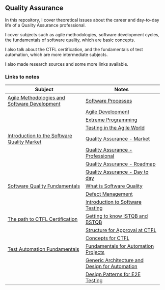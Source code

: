 ## Quality Assurance

In this repository, I cover theoretical issues about the career and day-to-day life of a Quality Assurance professional.

I cover subjects such as agile methodologies, software development cycles, the fundamentals of software quality, which are basic concepts.

I also talk about the CTFL certification, and the fundamentals of test automation, which are more intermediate subjects.

I also made research sources and some more links available.

### Links to notes

| Subject | Notes |
|---------|----------|
| [Agile Methodologies and Software Development](https://github.com/fernandakflima/quality-assurance-studies/tree/main/agile-methodologies-and-software-development-cycle) | [Software Processes](https://github.com/fernandakflima/quality-assurance-studies/blob/main/agile-methodologies-and-software-development-cycle/software-processes.md) |
| | [Agile Development](https://github.com/fernandakflima/quality-assurance-studies/blob/main/agile-methodologies-and-software-development-cycle/agile-development.md) |
| | [Extreme Programming](https://github.com/fernandakflima/quality-assurance-studies/blob/main/agile-methodologies-and-software-development-cycle/extreme-programming.md) |
| | [Testing in the Agile World](https://github.com/fernandakflima/quality-assurance-studies/blob/main/agile-methodologies-and-software-development-cycle/testing-in-the-agile-world.md) |
| [Introduction to the Software Quality Market](https://github.com/fernandakflima/quality-assurance-studies/tree/main/introduction-to-the-software-quality-market) | [Quality Assurance -  Market](https://github.com/fernandakflima/quality-assurance-studies/blob/main/introduction-to-the-software-quality-market/qa-market.md) |
| | [Quality Assurance - Professional](https://github.com/fernandakflima/quality-assurance-studies/blob/main/introduction-to-the-software-quality-market/qa-professional.md) |
| | [Quality Assurance - Roadmap](https://github.com/fernandakflima/quality-assurance-studies/blob/main/introduction-to-the-software-quality-market/roadmap.md) |
| | [Quality Assurance -  Day to day](https://github.com/fernandakflima/quality-assurance-studies/blob/main/introduction-to-the-software-quality-market/qa-day-to-day.md) |
| [Software Quality Fundamentals](https://github.com/fernandakflima/quality-assurance-studies/tree/main/software-quality-fundamentals) | [What is Software Quality](https://github.com/fernandakflima/quality-assurance-studies/blob/main/software-quality-fundamentals/what-is-software-quality.md) | 
| | [Defect Management](https://github.com/fernandakflima/quality-assurance-studies/blob/main/software-quality-fundamentals/defect-management.md) |
| | [Introduction to Software Testing](https://github.com/fernandakflima/quality-assurance-studies/blob/main/software-quality-fundamentals/introduction-to-software-testing.md) |
| [The path to CTFL Certification](https://github.com/fernandakflima/quality-assurance-studies/tree/main/the-path-to-CTFL-certification) | [Getting  to know ISTQB and BSTQB](https://github.com/fernandakflima/quality-assurance-studies/blob/main/the-path-to-CTFL-certification/getting-to-know-ISTQB-and-BSTQB.md) |
| | [Structure for Approval at CTFL](https://github.com/fernandakflima/quality-assurance-studies/blob/main/the-path-to-CTFL-certification/structure-for-approval-at-CTFL.md) |
| | [Concepts for CTFL](https://github.com/fernandakflima/quality-assurance-studies/blob/main/the-path-to-CTFL-certification/concepts-for-CTFL.md) |
| [Test Automation Fundamentals](https://github.com/fernandakflima/quality-assurance-studies/tree/main/test-automation-fundamentals) | [Fundamentals for Automation Projects](https://github.com/fernandakflima/quality-assurance-studies/blob/main/test-automation-fundamentals/fundamentals-for-automation-projects.md) |
| | [Generic Architecture and Design for Automation](https://github.com/fernandakflima/quality-assurance-studies/blob/main/test-automation-fundamentals/generic-architecture-and-design-for-automation.md) |
| | [Design Patterns for E2E Testing](https://github.com/fernandakflima/quality-assurance-studies/blob/main/test-automation-fundamentals/design-patterns-for-E2E-testing.md) |